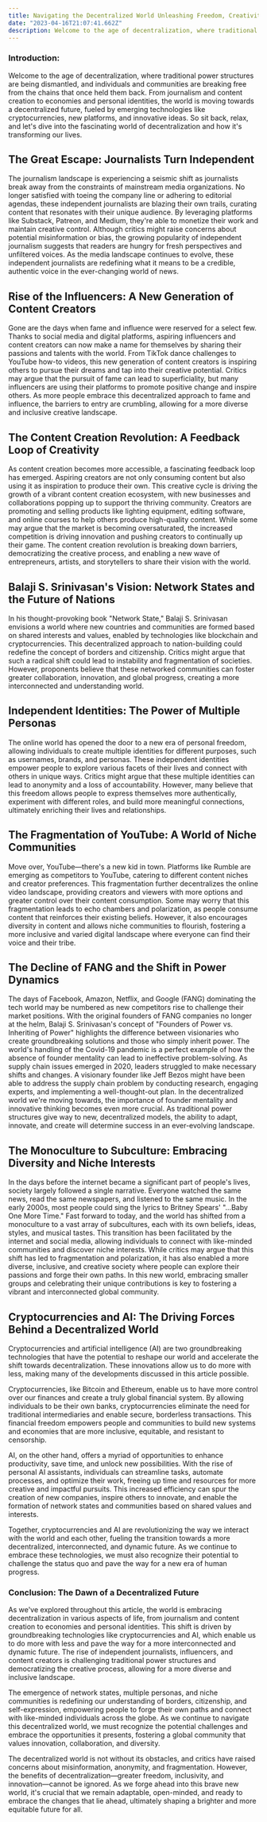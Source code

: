 ```yaml
---
title: Navigating the Decentralized World Unleashing Freedom, Creativity, and Collaboration Across Dimensions
date: "2023-04-16T21:07:41.662Z"
description: Welcome to the age of decentralization, where traditional power structures are being dismantled, and individuals and communities are breaking free from the chains that once held them back. From journalism and content creation to economies and personal identities, the world is moving towards a decentralized future, fueled by emerging technologies like cryptocurrencies, new platforms, and innovative ideas. So sit back, relax, and let's dive into the fascinating world of decentralization and how it's transforming our lives.
---
```


### Introduction:

Welcome to the age of decentralization, where traditional power structures are being dismantled, and individuals and communities are breaking free from the chains that once held them back. From journalism and content creation to economies and personal identities, the world is moving towards a decentralized future, fueled by emerging technologies like cryptocurrencies, new platforms, and innovative ideas. So sit back, relax, and let's dive into the fascinating world of decentralization and how it's transforming our lives.

## The Great Escape: Journalists Turn Independent

The journalism landscape is experiencing a seismic shift as journalists break away from the constraints of mainstream media organizations. No longer satisfied with toeing the company line or adhering to editorial agendas, these independent journalists are blazing their own trails, curating content that resonates with their unique audience. By leveraging platforms like Substack, Patreon, and Medium, they're able to monetize their work and maintain creative control. Although critics might raise concerns about potential misinformation or bias, the growing popularity of independent journalism suggests that readers are hungry for fresh perspectives and unfiltered voices. As the media landscape continues to evolve, these independent journalists are redefining what it means to be a credible, authentic voice in the ever-changing world of news.

## Rise of the Influencers: A New Generation of Content Creators

Gone are the days when fame and influence were reserved for a select few. Thanks to social media and digital platforms, aspiring influencers and content creators can now make a name for themselves by sharing their passions and talents with the world. From TikTok dance challenges to YouTube how-to videos, this new generation of content creators is inspiring others to pursue their dreams and tap into their creative potential. Critics may argue that the pursuit of fame can lead to superficiality, but many influencers are using their platforms to promote positive change and inspire others. As more people embrace this decentralized approach to fame and influence, the barriers to entry are crumbling, allowing for a more diverse and inclusive creative landscape.

## The Content Creation Revolution: A Feedback Loop of Creativity

As content creation becomes more accessible, a fascinating feedback loop has emerged. Aspiring creators are not only consuming content but also using it as inspiration to produce their own. This creative cycle is driving the growth of a vibrant content creation ecosystem, with new businesses and collaborations popping up to support the thriving community. Creators are promoting and selling products like lighting equipment, editing software, and online courses to help others produce high-quality content. While some may argue that the market is becoming oversaturated, the increased competition is driving innovation and pushing creators to continually up their game. The content creation revolution is breaking down barriers, democratizing the creative process, and enabling a new wave of entrepreneurs, artists, and storytellers to share their vision with the world.

## Balaji S. Srinivasan's Vision: Network States and the Future of Nations

In his thought-provoking book "Network State," Balaji S. Srinivasan envisions a world where new countries and communities are formed based on shared interests and values, enabled by technologies like blockchain and cryptocurrencies. This decentralized approach to nation-building could redefine the concept of borders and citizenship. Critics might argue that such a radical shift could lead to instability and fragmentation of societies. However, proponents believe that these networked communities can foster greater collaboration, innovation, and global progress, creating a more interconnected and understanding world.

## Independent Identities: The Power of Multiple Personas

The online world has opened the door to a new era of personal freedom, allowing individuals to create multiple identities for different purposes, such as usernames, brands, and personas. These independent identities empower people to explore various facets of their lives and connect with others in unique ways. Critics might argue that these multiple identities can lead to anonymity and a loss of accountability. However, many believe that this freedom allows people to express themselves more authentically, experiment with different roles, and build more meaningful connections, ultimately enriching their lives and relationships.

## The Fragmentation of YouTube: A World of Niche Communities

Move over, YouTube—there's a new kid in town. Platforms like Rumble are emerging as competitors to YouTube, catering to different content niches and creator preferences. This fragmentation further decentralizes the online video landscape, providing creators and viewers with more options and greater control over their content consumption. Some may worry that this fragmentation leads to echo chambers and polarization, as people consume content that reinforces their existing beliefs. However, it also encourages diversity in content and allows niche communities to flourish, fostering a more inclusive and varied digital landscape where everyone can find their voice and their tribe.

## The Decline of FANG and the Shift in Power Dynamics

The days of Facebook, Amazon, Netflix, and Google (FANG) dominating the tech world may be numbered as new competitors rise to challenge their market positions. With the original founders of FANG companies no longer at the helm, Balaji S. Srinivasan's concept of "Founders of Power vs. Inheriting of Power" highlights the difference between visionaries who create groundbreaking solutions and those who simply inherit power. The world's handling of the Covid-19 pandemic is a perfect example of how the absence of founder mentality can lead to ineffective problem-solving. As supply chain issues emerged in 2020, leaders struggled to make necessary shifts and changes. A visionary founder like Jeff Bezos might have been able to address the supply chain problem by conducting research, engaging experts, and implementing a well-thought-out plan. In the decentralized world we're moving towards, the importance of founder mentality and innovative thinking becomes even more crucial. As traditional power structures give way to new, decentralized models, the ability to adapt, innovate, and create will determine success in an ever-evolving landscape.

## The Monoculture to Subculture: Embracing Diversity and Niche Interests

In the days before the internet became a significant part of people's lives, society largely followed a single narrative. Everyone watched the same news, read the same newspapers, and listened to the same music. In the early 2000s, most people could sing the lyrics to Britney Spears' "...Baby One More Time." Fast forward to today, and the world has shifted from a monoculture to a vast array of subcultures, each with its own beliefs, ideas, styles, and musical tastes. This transition has been facilitated by the internet and social media, allowing individuals to connect with like-minded communities and discover niche interests. While critics may argue that this shift has led to fragmentation and polarization, it has also enabled a more diverse, inclusive, and creative society where people can explore their passions and forge their own paths. In this new world, embracing smaller groups and celebrating their unique contributions is key to fostering a vibrant and interconnected global community.

## Cryptocurrencies and AI: The Driving Forces Behind a Decentralized World

Cryptocurrencies and artificial intelligence (AI) are two groundbreaking technologies that have the potential to reshape our world and accelerate the shift towards decentralization. These innovations allow us to do more with less, making many of the developments discussed in this article possible.

Cryptocurrencies, like Bitcoin and Ethereum, enable us to have more control over our finances and create a truly global financial system. By allowing individuals to be their own banks, cryptocurrencies eliminate the need for traditional intermediaries and enable secure, borderless transactions. This financial freedom empowers people and communities to build new systems and economies that are more inclusive, equitable, and resistant to censorship.

AI, on the other hand, offers a myriad of opportunities to enhance productivity, save time, and unlock new possibilities. With the rise of personal AI assistants, individuals can streamline tasks, automate processes, and optimize their work, freeing up time and resources for more creative and impactful pursuits. This increased efficiency can spur the creation of new companies, inspire others to innovate, and enable the formation of network states and communities based on shared values and interests.

Together, cryptocurrencies and AI are revolutionizing the way we interact with the world and each other, fueling the transition towards a more decentralized, interconnected, and dynamic future. As we continue to embrace these technologies, we must also recognize their potential to challenge the status quo and pave the way for a new era of human progress.

### Conclusion: The Dawn of a Decentralized Future

As we've explored throughout this article, the world is embracing decentralization in various aspects of life, from journalism and content creation to economies and personal identities. This shift is driven by groundbreaking technologies like cryptocurrencies and AI, which enable us to do more with less and pave the way for a more interconnected and dynamic future. The rise of independent journalists, influencers, and content creators is challenging traditional power structures and democratizing the creative process, allowing for a more diverse and inclusive landscape.

The emergence of network states, multiple personas, and niche communities is redefining our understanding of borders, citizenship, and self-expression, empowering people to forge their own paths and connect with like-minded individuals across the globe. As we continue to navigate this decentralized world, we must recognize the potential challenges and embrace the opportunities it presents, fostering a global community that values innovation, collaboration, and diversity.

The decentralized world is not without its obstacles, and critics have raised concerns about misinformation, anonymity, and fragmentation. However, the benefits of decentralization—greater freedom, inclusivity, and innovation—cannot be ignored. As we forge ahead into this brave new world, it's crucial that we remain adaptable, open-minded, and ready to embrace the changes that lie ahead, ultimately shaping a brighter and more equitable future for all.
